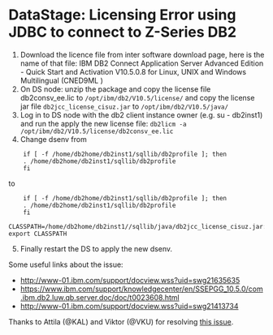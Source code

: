 # DataStage: Licensing Error using JDBC to connect to Z-Series DB2


1. Download the licence file from inter software download page, here is the name of that file: IBM DB2 Connect Application Server Advanced Edition - Quick Start and Activation V10.5.0.8 for Linux, UNIX and Windows Multilingual (CNED9ML )
2. On DS node: unzip the package and copy the license file db2consv_ee.lic to `/opt/ibm/db2/V10.5/license/` and copy the license jar file `db2jcc_license_cisuz.jar` to `/opt/ibm/db2/V10.5/java/`
3. Log in to DS node with the db2 client instance owner (e.g. su - db2inst1) and run the apply the new license file: `db2licm -a /opt/ibm/db2/V10.5/license/db2consv_ee.lic`
4. Change dsenv from
```
    if [ -f /home/db2home/db2inst1/sqllib/db2profile ]; then
    . /home/db2home/db2inst1/sqllib/db2profile
    fi
```
to
```
    if [ -f /home/db2home/db2inst1/sqllib/db2profile ]; then
    . /home/db2home/db2inst1/sqllib/db2profile
    fi
    CLASSPATH=/home/db2home/db2inst1//sqllib/java/db2jcc_license_cisuz.jar:$CLASSPATH; export CLASSPATH
```
5. Finally restart the DS to apply the new dsenv.

Some useful links about the issue:

- http://www-01.ibm.com/support/docview.wss?uid=swg21635635
- https://www.ibm.com/support/knowledgecenter/en/SSEPGG_10.5.0/com.ibm.db2.luw.qb.server.doc/doc/t0023608.html
- http://www-01.ibm.com/support/docview.wss?uid=swg21413734

Thanks to Attila (@KAL) and Viktor (@VKU) for resolving [this issue](https://github.ibm.com/cognitive-data-platform/cognitive-data-platform/issues/1147).
